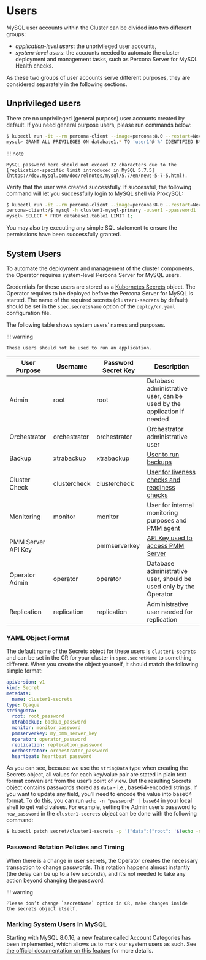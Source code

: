 # Users

MySQL user accounts within the Cluster can be divided into two different groups:

* *application-level users*: the unprivileged user accounts,
* *system-level users*: the accounts needed to automate the cluster deployment
    and management tasks, such as Percona Server for MySQL Health checks.

As these two groups of user accounts serve different purposes, they are
considered separately in the following sections.

## Unprivileged users

There are no unprivileged (general purpose) user accounts created by
default. If you need general purpose users, please run commands below:

```bash
$ kubectl run -it --rm percona-client --image=percona:8.0 --restart=Never -- mysql -hcluster1-mysql -uroot -proot_password
mysql> GRANT ALL PRIVILEGES ON database1.* TO 'user1'@'%' IDENTIFIED BY 'password1';
```

!!! note

    MySQL password here should not exceed 32 characters due to the [replication-specific limit introduced in MySQL 5.7.5](https://dev.mysql.com/doc/relnotes/mysql/5.7/en/news-5-7-5.html).

Verify that the user was created successfully. If successful, the
following command will let you successfully login to MySQL shell via
ProxySQL:

```bash
$ kubectl run -it --rm percona-client --image=percona:8.0 --restart=Never -- bash -il
percona-client:/$ mysql -h cluster1-mysql-primary -uuser1 -ppassword1
mysql> SELECT * FROM database1.table1 LIMIT 1;
```

You may also try executing any simple SQL statement to ensure the
permissions have been successfully granted.

## System Users

To automate the deployment and management of the cluster components,
the Operator requires system-level Percona Server for MySQL users.

Credentials for these users are stored as a [Kubernetes Secrets](https://kubernetes.io/docs/concepts/configuration/secret/) object.
The Operator requires to be deployed before the Percona Server for MySQL is
started. The name of the required secrets (`cluster1-secrets` by default)
should be set in the `spec.secretsName` option of the `deploy/cr.yaml`
configuration file.

The following table shows system users’ names and purposes.

!!! warning

    These users should not be used to run an application.

| User Purpose   | Username     | Password Secret Key | Description                                                            |
| -------------- | ------------ | ------------------- | ---------------------------------------------------------------------- |
| Admin          | root         | root                | Database administrative user, can be used by the application if needed |
| Orchestrator   | orchestrator | orchestrator        | Orchestrator administrative user                                       |
| Backup         | xtrabackup   | xtrabackup          | [User to run backups](https://www.percona.com/doc/percona-xtrabackup/2.4/using_xtrabackup/privileges.html)     |
| Cluster Check  | clustercheck | clustercheck        | [User for liveness checks and readiness checks](http://galeracluster.com/library/documentation/monitoring-cluster.html) |
| Monitoring     | monitor      | monitor             | User for internal monitoring purposes and [PMM agent](https://www.percona.com/doc/percona-monitoring-and-management/security.html#pmm-security-password-protection-enabling) |
| PMM Server API Key | | pmmserverkey | [API Key used to access PMM Server](https://www.percona.com/doc/percona-monitoring-and-management/security.html#pmm-security-password-protection-enabling) |
| Operator Admin | operator     | operator            | Database administrative user, should be used only by the Operator      |
| Replication    | replication  | replication         | Administrative user needed for replication                             |

### YAML Object Format

The default name of the Secrets object for these users is
`cluster1-secrets` and can be set in the CR for your cluster in
`spec.secretName` to something different. When you create the object yourself,
it should match the following simple format:

```yaml
apiVersion: v1
kind: Secret
metadata:
  name: cluster1-secrets
type: Opaque
stringData:
  root: root_password
  xtrabackup: backup_password
  monitor: monitor_password
  pmmserverkey: my_pmm_server_key
  operator: operator_password
  replication: replication_password
  orchestrator: orchestrator_password
  heartbeat: heartbeat_password
```

As you can see, because we use the `stringData` type when creating the Secrets
object, all values for each key/value pair are stated in plain text format
convenient from the user’s point of view. But the resulting Secrets
object contains passwords stored as `data` - i.e., base64-encoded strings.
If you want to update any field, you’ll need to encode the value into base64
format. To do this, you can run `echo -n "password" | base64` in your local
shell to get valid values. For example, setting the Admin user’s password
to `new_password` in the `cluster1-secrets` object can be done
with the following command:

```bash
$ kubectl patch secret/cluster1-secrets -p '{"data":{"root": '$(echo -n new_password | base64)'}}'
```

### Password Rotation Policies and Timing

When there is a change in user secrets, the Operator
creates the necessary transaction to change passwords. This rotation happens
almost instantly (the delay can be up to a few seconds), and it’s not needed to
take any action beyond changing the password.

!!! warning

    Please don’t change `secretName` option in CR, make changes inside
    the secrets object itself.

### Marking System Users In MySQL

Starting with MySQL 8.0.16, a new feature called Account Categories has been
implemented, which allows us to mark our system users as such.
See [the official documentation on this feature](https://dev.mysql.com/doc/refman/8.0/en/account-categories.html)
for more details.
